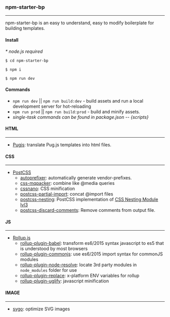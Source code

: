 ### npm-starter-bp
---
npm-starter-bp is an easy to understand, easy to modify boilerplate for building templates.

#### Install
*\* node.js required*

`$ cd npm-starter-bp`

`$ npm i`

`$ npm run dev`


#### Commands
  * `npm run dev` || `npm run build:dev` - build assets and run a local development server for hot-reloading
  * `npm run prod` || `npm run build:prod` - build and minify assets.
  * *single-task commands can be found in package.json -- {scripts}*

#### HTML
---
  * [Pugjs](https://pugjs.org): translate Pug.js templates into html files.

#### CSS
---
  * [PostCSS](https://github.com/postcss/postcss)
    * [autoprefixer](https://github.com/postcss/autoprefixer): automatically generate vendor-prefixes.
    * [css-mqpacker](https://github.com/hail2u/node-css-mqpacker): combine like @media queries
    * [cssnano](http://cssnano.co/): CSS minification
    * [postcss-partial-import](https://github.com/jonathantneal/postcss-partial-import): concat @import files
    * [postcss-nesting](https://github.com/jonathantneal/postcss-nesting): PostCSS implementation of [CSS Nesting Module lvl3](https://tabatkins.github.io/specs/css-nesting/)
    * [postcss-discard-comments](https://github.com/ben-eb/postcss-discard-comments): Remove comments from output file.

#### JS
---
  * [Rollup.js](https://rollupjs.org/)
    * [rollup-plugin-babel](https://github.com/rollup/rollup-plugin-babel): transform es6/2015 syntax javascript to es5 that is understood by most browsers
    * [rollup-plugin-commonjs](https://github.com/rollup/rollup-plugin-commonjs): use es6/2015 import syntax for commonJS modules
    * [rollup-plugin-node-resolve](https://github.com/rollup/rollup-plugin-node-resolve): locate 3rd party modules in `node_modules` folder for use
    * [rollup-plugin-replace](https://github.com/rollup/rollup-plugin-replace): x-platform ENV variables for rollup
    * [rollup-plugin-uglify](https://github.com/TrySound/rollup-plugin-uglify): javascript minification

#### IMAGE
---
  * [svgo](https://github.com/svg/svgo): optimize SVG images

